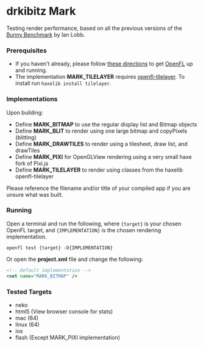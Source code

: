 drkibitz Mark
=========

Testing render performance, based on all the previous versions of the [Bunny Benchmark](http://blog.iainlobb.com/2010/11/display-list-vs-blitting-results.html) by Ian Lobb.

### Prerequisites

- If you haven't already, please follow [these directions](http://www.openfl.org/download/) to get [OpenFL](http://www.openfl.org/) up and running.
- The implementation **MARK_TILELAYER** requires [openfl-tilelayer](https://github.com/matthewswallace/openfl-tilelayer). To install run `haxelib install tilelayer`.

### Implementations

Upon building:

- Define **MARK_BITMAP** to use the regular display list and Bitmap objects
- Define **MARK_BLIT** to render using one large bitmap and copyPixels (blitting)
- Define **MARK_DRAWTILES** to render using a tilesheet, draw list, and drawTiles
- Define **MARK_PIXI** for OpenGLView rendering using a very small haxe fork of Pixi.js
- Define **MARK_TILELAYER** to render using classes from the haxelib openfl-tilelayer

Please reference the filename and/or title of your compiled app if you are unsure what was built.

### Running

Open a terminal and run the following, where `{target}` is your chosen OpenFL target, and `{IMPLEMENTATION}` is the chosen rendering implementation.

```shell
openfl test {target} -D{IMPLEMENTATION}
```

Or open the **project.xml** file and change the following:

```xml
<!-- Default implementation -->
<set name="MARK_BITMAP" />
```
### Tested Targets

- neko
- html5 (View browser console for stats)
- mac (64)
- linux (64)
- ios
- flash (Except MARK_PIXI implementation)
